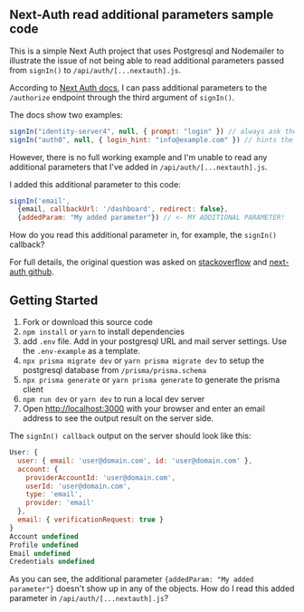 ## Next-Auth read additional parameters sample code

This is a simple Next Auth project that uses Postgresql and Nodemailer to illustrate the issue of not being able to read additional parameters passed from `signIn()` to `/api/auth/[...nextauth].js`.

According to [Next Auth docs](https://next-auth.js.org/getting-started/client#additional-parameters), I can pass additional parameters to the `/authorize` endpoint through the third argument of `signIn()`.

The docs show two examples:

```javascript
signIn("identity-server4", null, { prompt: "login" }) // always ask the user to re-authenticate
signIn("auth0", null, { login_hint: "info@example.com" }) // hints the e-mail address to the provider
```

However, there is no full working example and I'm unable to read any additional parameters that I've added in `/api/auth/[...nextauth].js`. 

I added this additional parameter to this code:

```javascript
signIn('email', 
  {email, callbackUrl: '/dashboard', redirect: false}, 
  {addedParam: "My added parameter"}) // <- MY ADDITIONAL PARAMETER!
```

How do you read this additional parameter in, for example, the `signIn()` callback?

For full details, the original question was asked on [stackoverflow](https://stackoverflow.com/questions/73793681/how-to-read-additional-parameters-in-nextauth-signin-callback) and [next-auth github](https://github.com/nextauthjs/next-auth/discussions/5389).

## Getting Started

1) Fork or download this source code
2) `npm install` or `yarn` to install dependencies
3) add `.env` file. Add in your postgresql URL and mail server settings. Use the `.env-example` as a template.
4) `npx prisma migrate dev` or `yarn prisma migrate dev` to setup the postgresql database from `/prisma/prisma.schema`
5) `npx prisma generate` or `yarn prisma generate` to generate the prisma client
6) `npm run dev` or `yarn dev` to run a local dev server
7) Open [http://localhost:3000](http://localhost:3000) with your browser and enter an email address to see the output result on the server side.

The `signIn() callback` output on the server should look like this:

```javascript
User: {
  user: { email: 'user@domain.com', id: 'user@domain.com' },
  account: {
    providerAccountId: 'user@domain.com',
    userId: 'user@domain.com',
    type: 'email',
    provider: 'email'
  },
  email: { verificationRequest: true }
}
Account undefined
Profile undefined
Email undefined
Credentials undefined
```

As you can see, the additional parameter `{addedParam: "My added parameter"}` doesn't show up in any of the objects. How do I read this added parameter in `/api/auth/[...nextauth].js`?
